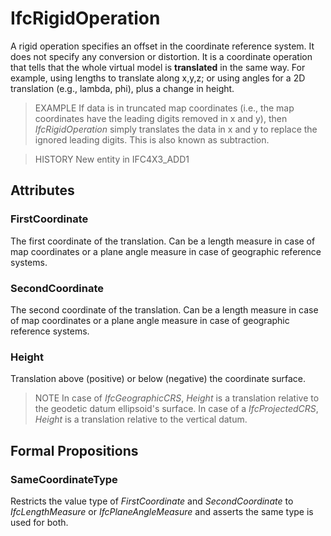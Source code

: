 # IfcRigidOperation

A rigid operation specifies an offset in the coordinate reference system. It does not specify any conversion or distortion. It is a coordinate operation that tells that the whole virtual model is **translated** in the same way. For example, using lengths to translate along x,y,z; or using angles for a 2D translation (e.g., lambda, phi), plus a change in height.

> EXAMPLE  If data is in truncated map coordinates (i.e., the map coordinates have the leading digits removed in x and y), then _IfcRigidOperation_ simply translates the data in x and y to replace the ignored leading digits. This is also known as subtraction.

> HISTORY New entity in IFC4X3_ADD1

## Attributes

### FirstCoordinate

The first coordinate of the translation. Can be a length measure in case of map coordinates or a plane angle measure in case of geographic reference systems.

### SecondCoordinate

The second coordinate of the translation. Can be a length measure in case of map coordinates or a plane angle measure in case of geographic reference systems.

### Height

Translation above (positive) or below (negative) the coordinate surface.

> NOTE  In case of _IfcGeographicCRS_, *Height* is a translation relative to the geodetic datum ellipsoid's surface. In case of a _IfcProjectedCRS_, *Height* is a translation relative to the vertical datum.

## Formal Propositions

### SameCoordinateType

Restricts the value type of _FirstCoordinate_ and _SecondCoordinate_ to _IfcLengthMeasure_ or _IfcPlaneAngleMeasure_ and asserts the same type is used for both.
